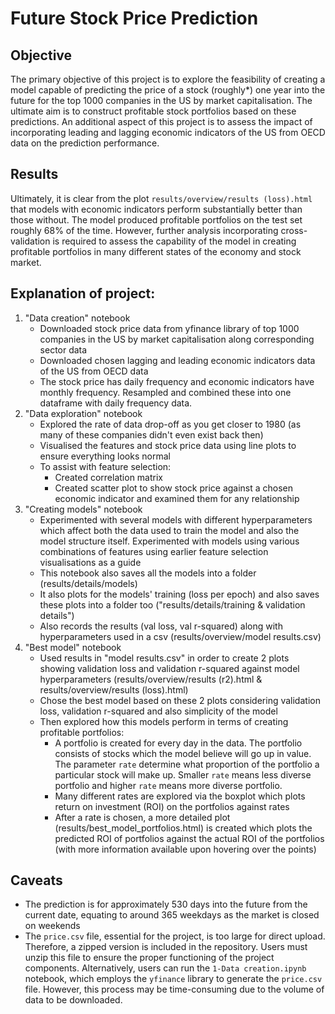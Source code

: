 # Future Stock Price Prediction

## Objective
The primary objective of this project is to explore the feasibility of creating a model capable of predicting the price of a stock (roughly*) one year into the future for the top 1000 companies in the US by market capitalisation. The ultimate aim is to construct profitable stock portfolios based on these predictions. An additional aspect of this project is to assess the impact of incorporating leading and lagging economic indicators of the US from OECD data on the prediction performance.

## Results
Ultimately, it is clear from the plot `results/overview/results (loss).html` that models with economic indicators perform substantially better than those without. The model produced profitable portfolios on the test set roughly 68% of the time. However, further analysis incorporating cross-validation is required to assess the capability of the model in creating profitable portfolios in many different states of the economy and stock market. 

## Explanation of project:
1. "Data creation" notebook
	- Downloaded stock price data from yfinance library of top 1000 companies in the US by market capitalisation along corresponding sector data
	- Downloaded chosen lagging and leading economic indicators data of the US from OECD data
	- The stock price has daily frequency and economic indicators have monthly frequency. Resampled and combined these into one dataframe with daily frequency data.
2. "Data exploration" notebook
	- Explored the rate of data drop-off as you get closer to 1980 (as many of these companies didn't even exist back then)
	- Visualised the features and stock price data using line plots to ensure everything looks normal
	- To assist with feature selection:
		- Created correlation matrix 
		- Created scatter plot to show stock price against a chosen economic indicator and examined them for any relationship
3. "Creating models" notebook
	- Experimented with several models with different hyperparameters which affect both the data used to train the model and also the model structure itself. Experimented with models using various combinations of features using earlier feature selection visualisations as a guide
	- This notebook also saves all the models into a folder (results/details/models)
	- It also plots for the models' training (loss per epoch) and also saves these plots into a folder too ("results/details/training & validation details")
	- Also records the results (val loss, val r-squared) along with hyperparameters used in a csv (results/overview/model results.csv)
4. "Best model" notebook
	- Used results in "model results.csv" in order to create 2 plots showing validation loss and validation r-squared against model hyperparameters (results/overview/results (r2).html & results/overview/results (loss).html) 
	- Chose the best model based on these 2 plots considering validation loss, validation r-squared and also simplicity of the model
	- Then explored how this models perform in terms of creating profitable portfolios:
		- A portfolio is created for every day in the data. The portfolio consists of stocks which the model believe will go up in value. The parameter `rate` determine what proportion of the portfolio a particular stock will make up. Smaller `rate` means less diverse portfolio and higher `rate` means more diverse portfolio.
		- Many different rates are explored via the boxplot which plots return on investment (ROI) on the portfolios against rates
		- After a rate is chosen, a more detailed plot (results/best_model_portfolios.html) is created which plots the predicted ROI of portfolios against the actual ROI of the portfolios (with more information available upon hovering over the points) 

## Caveats
- The prediction is for approximately 530 days into the future from the current date, equating to around 365 weekdays as the market is closed on weekends
- The `price.csv` file, essential for the project, is too large for direct upload. Therefore, a zipped version is included in the repository. Users must unzip this file to ensure the proper functioning of the project components. Alternatively, users can run the `1-Data creation.ipynb` notebook, which employs the `yfinance` library to generate the `price.csv` file. However, this process may be time-consuming due to the volume of data to be downloaded.
